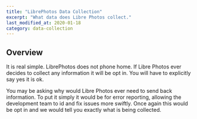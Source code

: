 ```yaml
---
title: "LibrePhotos Data Collection"
excerpt: "What data does Libre Photos collect."
last_modified_at: 2020-01-18
category: data-collection
---
```


## Overview

It is real simple. LibrePhotos does not phone home. If Libre Photos ever decides to collect any information it will be opt in. You will have to explicitly say yes it is ok. 

You may be asking why would Libre Photos ever need to send back information. To put it simply it would be for error reporting, allowing the development team to id and fix issues more swiftly.  Once again this would be opt in and we would tell you exactly what is being collected. 